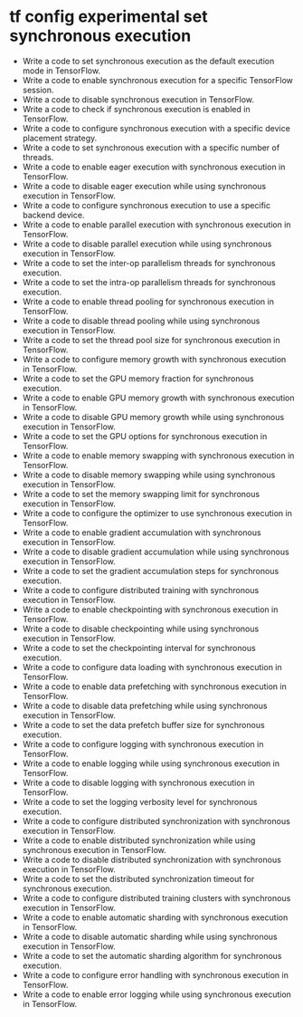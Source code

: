 # tf config experimental set synchronous execution

- Write a code to set synchronous execution as the default execution mode in TensorFlow.
- Write a code to enable synchronous execution for a specific TensorFlow session.
- Write a code to disable synchronous execution in TensorFlow.
- Write a code to check if synchronous execution is enabled in TensorFlow.
- Write a code to configure synchronous execution with a specific device placement strategy.
- Write a code to set synchronous execution with a specific number of threads.
- Write a code to enable eager execution with synchronous execution in TensorFlow.
- Write a code to disable eager execution while using synchronous execution in TensorFlow.
- Write a code to configure synchronous execution to use a specific backend device.
- Write a code to enable parallel execution with synchronous execution in TensorFlow.
- Write a code to disable parallel execution while using synchronous execution in TensorFlow.
- Write a code to set the inter-op parallelism threads for synchronous execution.
- Write a code to set the intra-op parallelism threads for synchronous execution.
- Write a code to enable thread pooling for synchronous execution in TensorFlow.
- Write a code to disable thread pooling while using synchronous execution in TensorFlow.
- Write a code to set the thread pool size for synchronous execution in TensorFlow.
- Write a code to configure memory growth with synchronous execution in TensorFlow.
- Write a code to set the GPU memory fraction for synchronous execution.
- Write a code to enable GPU memory growth with synchronous execution in TensorFlow.
- Write a code to disable GPU memory growth while using synchronous execution in TensorFlow.
- Write a code to set the GPU options for synchronous execution in TensorFlow.
- Write a code to enable memory swapping with synchronous execution in TensorFlow.
- Write a code to disable memory swapping while using synchronous execution in TensorFlow.
- Write a code to set the memory swapping limit for synchronous execution in TensorFlow.
- Write a code to configure the optimizer to use synchronous execution in TensorFlow.
- Write a code to enable gradient accumulation with synchronous execution in TensorFlow.
- Write a code to disable gradient accumulation while using synchronous execution in TensorFlow.
- Write a code to set the gradient accumulation steps for synchronous execution.
- Write a code to configure distributed training with synchronous execution in TensorFlow.
- Write a code to enable checkpointing with synchronous execution in TensorFlow.
- Write a code to disable checkpointing while using synchronous execution in TensorFlow.
- Write a code to set the checkpointing interval for synchronous execution.
- Write a code to configure data loading with synchronous execution in TensorFlow.
- Write a code to enable data prefetching with synchronous execution in TensorFlow.
- Write a code to disable data prefetching while using synchronous execution in TensorFlow.
- Write a code to set the data prefetch buffer size for synchronous execution.
- Write a code to configure logging with synchronous execution in TensorFlow.
- Write a code to enable logging while using synchronous execution in TensorFlow.
- Write a code to disable logging with synchronous execution in TensorFlow.
- Write a code to set the logging verbosity level for synchronous execution.
- Write a code to configure distributed synchronization with synchronous execution in TensorFlow.
- Write a code to enable distributed synchronization while using synchronous execution in TensorFlow.
- Write a code to disable distributed synchronization with synchronous execution in TensorFlow.
- Write a code to set the distributed synchronization timeout for synchronous execution.
- Write a code to configure distributed training clusters with synchronous execution in TensorFlow.
- Write a code to enable automatic sharding with synchronous execution in TensorFlow.
- Write a code to disable automatic sharding while using synchronous execution in TensorFlow.
- Write a code to set the automatic sharding algorithm for synchronous execution.
- Write a code to configure error handling with synchronous execution in TensorFlow.
- Write a code to enable error logging while using synchronous execution in TensorFlow.